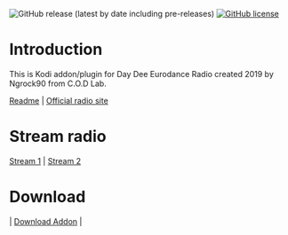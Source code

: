 ![GitHub release (latest by date including pre-releases)](https://img.shields.io/github/v/release/ngrock90/Day-Dee-Eurodance-Radio-Kodi-Addon?include_prereleases&style=plastic) <a href="https://github.com/ngrock90/Day-Dee-Eurodance-Radio-Kodi-Addon/blob/master/LICENSE"><img alt="GitHub license" src="https://img.shields.io/github/license/ngrock90/Day-Dee-Eurodance-Radio-Kodi-Addon?style=plastic"></a><br>

# Introduction

This is Kodi addon/plugin for Day Dee Eurodance Radio created 2019 by Ngrock90 from C.O.D Lab.


<a href="https://github.com/ngrock90/Day-Dee-Eurodance-Radio-Kodi-Addon/blob/master/README.md">Readme</a> | <a href="https://daydeeeurodance.blogspot.com">Official radio site</a>


# Stream radio

<a href="http://stream.laut.fm/daydeeeurodance">Stream 1</a> | <a href="https://daydeeeurodance.stream.laut.fm/daydeeeurodance">Stream 2</a>

# Download

| <a href="https://github.com/ngrock90/Day-Dee-Eurodance-Radio-Kodi-Addon/releases">Download Addon</a> |
